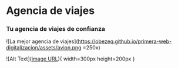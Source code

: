 # Agencia de viajes
### Tu agencia de viajes de confianza

![La mejor agencia de viajes](https://obezeq.github.io/primera-web-digitalizacion/assets/avion.png =250x)

![Alt Text]([image URL](https://obezeq.github.io/primera-web-digitalizacion/assets/avion.png)){ width=300px height=200px }
